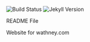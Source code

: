 ![Build Status](https://gitlab.com/wathney/wathney.gitlab.io/badges/master/build.svg)
![Jekyll Version](https://img.shields.io/gem/v/jekyll.svg)


README File

Website for wathney.com
